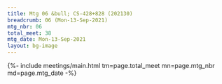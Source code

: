 ```yaml
---
title: Mtg 06 &bull; CS-428+828 (202130)
breadcrumb: 06 (Mon-13-Sep-2021)
mtg_nbr: 06
total_meet: 38
mtg_date: Mon-13-Sep-2021
layout: bg-image
---
```


{%- include meetings/main.html
    tm=page.total_meet
    mn=page.mtg_nbr
    md=page.mtg_date
-%}
